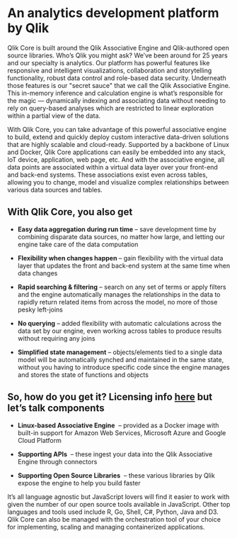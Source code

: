 # An analytics development platform by Qlik

Qlik Core is built around the Qlik Associative Engine and Qlik-authored open source libraries.
Who’s Qlik you might ask? We’ve been around for 25 years and our specialty is analytics.
Our platform has powerful features like responsive and intelligent visualizations,
collaboration and storytelling functionality, robust data control and role-based data security.
Underneath those features is our "secret sauce" that we call the Qlik Associative Engine.
This in-memory inference and calculation engine is what’s responsible for the magic —
dynamically indexing and associating data without needing to rely on query-based analyses
which are restricted to linear exploration within a partial view of the data.

With Qlik Core, you can take advantage of this powerful associative engine to build,
extend and quickly deploy custom interactive data-driven solutions that are highly scalable
and cloud-ready. Supported by a backbone of Linux and Docker, Qlik Core applications can
easily be embedded into any stack, IoT device, application, web page, etc. And with the
associative engine, all data points are associated within a virtual data layer over your
front-end and back-end systems. These associations exist even across tables, allowing you
to change, model and visualize complex relationships between various data sources and tables.

## With Qlik Core, you also get

- **Easy data aggregation during run time** – save development time by combining disparate data sources,
    no matter how large, and letting our engine take care of the data computation

- **Flexibility when changes happen** – gain flexibility with the virtual data layer that updates
    the front and back-end system at the same time when data changes

- **Rapid searching & filtering** – search on any set of terms or apply filters and the engine
    automatically manages the relationships in the data to rapidly return related items from across
    the model, no more of those pesky left-joins

- **No querying** – added flexibility with automatic calculations across the data set by our engine,
    even working across tables to produce results without requiring any joins

- **Simplified state management** – objects/elements tied to a single data model will be automatically
    synched and maintained in the same state, without you having to introduce specific code since the
    engine manages and stores the state of functions and objects

## So, how do you get it? Licensing info [here](./services/licenses.md) but let’s talk components

- **Linux-based Associative Engine**  – provided as a Docker image with built-in support for
     Amazon Web Services, Microsoft Azure and Google Cloud Platform

- **Supporting APIs**  – these ingest your data into the Qlik Associative Engine through connectors

- **Supporting Open Source Libraries**  – these various libraries by Qlik expose the engine to help
    you build faster

It’s all language agnostic but JavaScript lovers will find it easier to work with given the number of
our open source tools available in JavaScript. Other top languages and tools used include R, Go, Shell,
C#, Python, Java and D3. Qlik Core can also be managed with the orchestration tool of your choice for
implementing, scaling and managing containerized applications.
